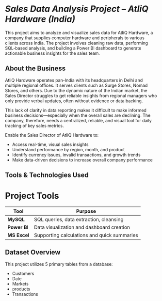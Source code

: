 # ***Sales Data Analysis Project – AtliQ Hardware (India)***

This project aims to analyze and visualize sales data for AtliQ Hardware, a company that supplies computer hardware and peripherals to various clients across India. The project involves cleaning raw data, performing SQL-based analysis, and building a Power BI dashboard to generate actionable business insights for the sales team.

## About the Business
AtliQ Hardware operates pan-India with its headquarters in Delhi and multiple regional offices. It serves clients such as Surge Stores, Nomad Stores, and others. Due to the dynamic nature of the Indian market, the Sales Director struggles to get reliable insights from regional managers who only provide verbal updates, often without evidence or data backing.

This lack of clarity in data reporting makes it difficult to make informed business decisions—especially when the overall sales are declining. The company, therefore, needs a centralized, reliable, and visual tool for daily tracking of key sales metrics.

Enable the Sales Director of AtliQ Hardware to:

- Access real-time, visual sales insights
- Understand performance by region, month, and product
- Identify currency issues, invalid transactions, and growth trends
- Make data-driven decisions to increase overall company performance

 ## Tools & Technologies Used

 # Project Tools

| Tool        | Purpose                                     |
|-------------|---------------------------------------------|
| **MySQL** | SQL queries, data extraction, cleansing     |
| **Power BI**| Data visualization and dashboard creation   |
| **MS Excel**| Supporting calculations and quick summaries |

## Dataset Overview
This project utilizes 5 primary tables from a database:

- Customers
- Date
- Markets
- products
- Transactions





